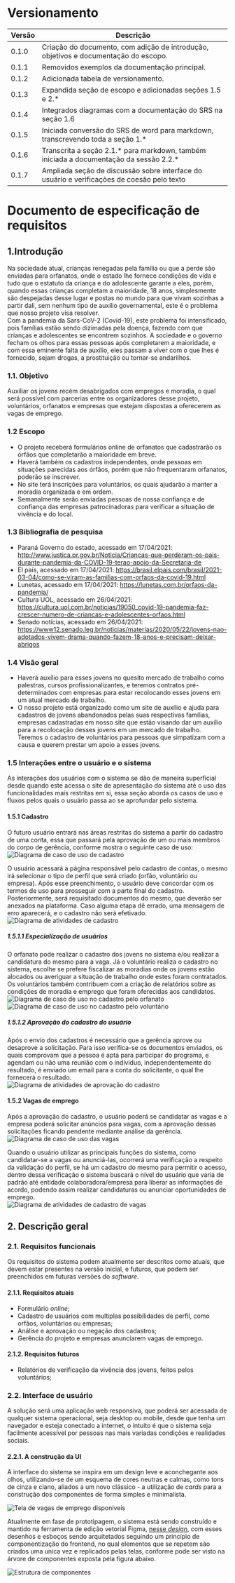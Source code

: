 # Versionamento

| Versão | Descrição |
| ------ | --------- |
| 0.1.0 | Criação do documento, com adição de introdução, objetivos e documentação do escopo. |
| 0.1.1 | Removidos exemplos da documentação principal. |
| 0.1.2 | Adicionada tabela de versionamento. |
| 0.1.3 | Expandida seção de escopo e adicionadas seções 1.5 e 2.* |
| 0.1.4 | Integrados diagramas com a documentação do SRS na seção 1.6 |
| 0.1.5 | Iniciada conversão do SRS de word para markdown, transcrevendo toda a seção 1.* |
| 0.1.6 | Transcrita a seção 2.1.* para markdown, também iniciada a documentação da sessão 2.2.* |
| 0.1.7 | Ampliada seção de discussão sobre interface do usuário e verificações de coesão pelo texto |

# Documento de especificação de requisitos

## 1.Introdução
Na sociedade atual, crianças renegadas pela família ou que a perde são enviadas para orfanatos, onde o estado lhe fornece condições de vida e tudo que o estatuto da criança e do adolescente garante a eles, porém, quando essas crianças completam a maioridade, 18 anos, simplesmente são despejadas desse lugar e postas no mundo para que vivam sozinhas a partir dali, sem nenhum tipo de auxílio governamental, este é o problema que nosso projeto visa resolver. <br>
Com a pandemia da Sars-CoV-2 (Covid-19), este problema foi intensificado, pois famílias estão sendo dizimadas pela doença, fazendo com que crianças e adolescentes se encontrem sozinhos. A sociedade e o governo fecham os olhos para essas pessoas após completarem a maioridade, e com essa eminente falta de auxílio, eles passam a viver com o que lhes é fornecido, sejam drogas, a prostituição ou tornar-se andarilhos. <br>

### 1.1. Objetivo
Auxiliar os jovens recém desabrigados com empregos e moradia, o qual será possível com parcerias entre os organizadores desse projeto, voluntários, orfanatos e empresas que estejam dispostas a oferecerem as vagas de emprego. <br>

### 1.2 Escopo
- O projeto receberá formulários online de orfanatos que cadastrarão os órfãos que completarão a maioridade em breve.
- Haverá também os cadastros independentes, onde pessoas em situações parecidas aos órfãos, porém que não frequentaram orfanatos, poderão se inscrever.
- No site terá inscrições para voluntários, os quais ajudarão a manter a moradia organizada e em ordem.
- Semanalmente serão enviadas pessoas de nossa confiança e de confiança das empresas patrocinadoras para verificar a situação de vivência e do local.

### 1.3 Bibliografia de pesquisa
- Paraná Governo do estado, acessado em 17/04/2021: http://www.justica.pr.gov.br/Noticia/Criancas-que-perderam-os-pais-durante-pandemia-da-COVID-19-terao-apoio-da-Secretaria-de
- El país, acessado em 17/04/2021: https://brasil.elpais.com/brasil/2021-03-04/como-se-viram-as-familias-com-orfaos-da-covid-19.html
- Lunetas, acessado em 17/04/2021: https://lunetas.com.br/orfaos-da-pandemia/
- Cultura UOL, acessado em 26/04/2021: https://cultura.uol.com.br/noticias/19050_covid-19-pandemia-faz-crescer-numero-de-criancas-e-adolescentes-orfaos.html
- Senado notícias, acessado em 26/04/2021: https://www12.senado.leg.br/noticias/materias/2020/05/22/jovens-nao-adotados-vivem-drama-quando-fazem-18-anos-e-precisam-deixar-abrigos

### 1.4 Visão geral
- Haverá auxílio para esses jovens no quesito mercado de trabalho como palestras, cursos profissionalizantes, e teremos contratos pré-determinados com empresas para estar recolocando esses jovens em um atual mercado de trabalho.
- O nosso projeto está organizado como um site de auxílio e ajuda para cadastros de jovens abandonados pelas suas respectivas famílias, empresas cadastradas em nosso site que estão visando dar um auxílio para a recolocação desses jovens em um mercado de trabalho. Teremos o cadastro de voluntários para pessoas que simpatizam com a causa e querem prestar um apoio a esses jovens.

### 1.5 Interações entre o usuário e o sistema
As interações dos usuários com o sistema se dão de maneira superficial desde quando este acessa o site de apresentação do sistema até o uso das funcionalidades mais restritas em si, essa seção aborda os casos de uso e fluxos pelos quais o usuário passa ao se aprofundar pelo sistema. <br>

#### 1.5.1 Cadastro
O futuro usuário entrará nas áreas restritas do sistema a partir do cadastro de uma conta, essa que passará pela aprovação de um ou mais membros do corpo de gerência, conforme mostra o seguinte caso de uso: <br>
![Diagrama de caso de uso de cadastro](https://user-images.githubusercontent.com/51335343/120077562-57209780-c081-11eb-83bb-5a2c20236c15.png)

O usuário acessará a página responsável pelo cadastro de contas, o mesmo irá selecionar o tipo de perfil que será criado (orfão, voluntário ou empresa). Após esse preenchimento, o usuário deve concordar com os termos de uso para prosseguir com a parte final do cadastro. Posteriormente, será requisitado documentos do mesmo, que deverão ser anexados na plataforma. Caso alguma etapa dê errado, uma mensagem de erro aparecerá, e o cadastro não será efetivado. <br>
![Diagrama de atividades de cadastro](https://user-images.githubusercontent.com/51335343/120077581-73243900-c081-11eb-9ab2-7833b58e10f0.png)

##### 1.5.1.1 Especialização de usuários
O orfanato pode realizar o cadastro dos jovens no sistema e/ou realizar a candidatura do mesmo para a vaga. Já o voluntário realiza o cadastro no sistema, escolhe se prefere fiscalizar as moradias onde os jovens estão alocados ou averiguar a situação de trabalho onde estes foram contratados. Os voluntários também contribuem com a criação de relatórios sobre as condições de moradia e emprego que foram oferecidas aos candidatos. <br>
![Diagrama de caso de uso no cadastro pelo orfanato](https://user-images.githubusercontent.com/51335343/120077687-05c4d800-c082-11eb-9575-66bbba0f734d.png)
![Diagrama de caso de uso no cadastro pelo voluntário](https://user-images.githubusercontent.com/51335343/120077706-16754e00-c082-11eb-9c24-a8063d951243.png)

##### 1.5.1.2 Aprovação do cadastro do usuário
Após o envio dos cadastros é necessário que a gerência aprove ou desaprove a solicitação. Para isso verifica-se os documentos enviados, os quais comprovam que a pessoa é apta para participar do programa, e agendam ou não uma reunião com o indivíduo, independentemente do resultado, é enviado um email para a conta do solicitante, o qual lhe fornecerá o resultado. <br>
![Diagrama de atividades de aprovação do cadastro](https://user-images.githubusercontent.com/51335343/120077598-8c2cea00-c081-11eb-8b41-efa11ba5fe27.png)

#### 1.5.2 Vagas de emprego
Após a aprovação do cadastro, o usuário poderá se candidatar as vagas e a empresa poderá solicitar anúncios para vagas, com a aprovação dessas solicitações ficando pendente mediante análise da gerência. <br>
![Diagrama de caso de uso das vagas](https://user-images.githubusercontent.com/51335343/120077649-cc8c6800-c081-11eb-8eb3-8b5ffe4defda.png)

Quando o usuário utilizar as principais funções do sistema, como candidatar-se a vagas ou anunciá-las, ocorrerá uma verificação a respeito da validação do perfil, se há um cadastro do mesmo para permitir o acesso, dentro dessa verificação o sistema buscará o nível do usuário que varia de padrão até entidade colaboradora/empresa para liberar as informações de acordo, podendo assim realizar candidaturas ou anunciar oportunidades de emprego. <br>
![Diagrama de atividades de cadastro de vagas](https://user-images.githubusercontent.com/51335343/120077663-e4fc8280-c081-11eb-8361-bd5d62efe43d.png)

## 2. Descrição geral

### 2.1. Requisitos funcionais
Os requisitos do sistema podem atualmente ser descritos como atuais, que devem estar presentes na versão inicial, e futuros, que podem ser preenchidos em futuras versões do *software*. <br>

#### 2.1.1. Requisitos atuais
- Formulário *online*;
- Cadastro de usuários com multiplas possibilidades de perfil, como orfãos, voluntários ou empresas;
- Análise e aprovação ou negação dos cadastros;
- Gerência do projeto e empresas anunciarem vagas de emprego.

#### 2.1.2. Requisitos futuros
- Relatórios de verificação da vivência dos jovens, feitos pelos voluntários;

### 2.2. Interface de usuário
A solução será uma aplicação web responsiva, que poderá ser acessada de qualquer sistema operacional, seja desktop ou mobile, desde que tenha um navegador e esteja conectado a internet, o intuito é que o sistema seja facilmente acessível por pessoas nas mais variadas condições e realidades sociais. <br>

#### 2.2.1. A construção da UI
A interface do sistema se inspira em um design leve e aconchegante aos olhos, utilizando-se de um esquema de cores neutras e calmas, como tons de cinza e ciano, aliados a um novo clássico - a utilização de *cards* para a construção dos componentes de forma simples e minimalista. <br>

![Tela de vagas de emprego disponíveis](https://user-images.githubusercontent.com/51335343/120252956-74f62400-c25c-11eb-8789-11751f8ea4b4.png)

Atualmente em fase de prototipagem, o sistema está sendo construído e mantido na ferramenta de edição vetorial Figma, [nesse *design*](https://www.figma.com/file/EKzpBET8KKNqowKngOFdKR/Wireframe-sistema?node-id=0%3A1), com esses desenhos e esboços sendo arquitetados seguindo um princípio de componentização do frontend, no qual elementos que se repetem são criados uma unica vez e replicados pelas telas, conforme pode ser visto na árvore de componentes exposta pela figura abaixo. <br>

![Estrutura de componentes](https://user-images.githubusercontent.com/51335343/120253007-9d7e1e00-c25c-11eb-853d-0e0f1f41fd19.png)
